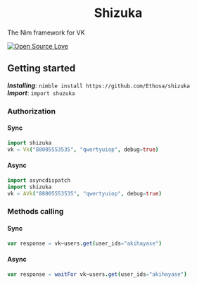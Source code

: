 <h1 align="center">Shizuka</h1>
The Nim framework for VK

[![Open Source Love](https://badges.frapsoft.com/os/v1/open-source.svg?v=103)](https://github.com/ellerbrock/open-source-badges/)

## Getting started
***Installing***: `nimble install https://github.com/Ethosa/shizuka`  
***Import***: `import shuzuka`

### Authorization

#### Sync
```nim
import shizuka
vk = Vk("88005553535", "qwertyuiop", debug=true)
```

#### Async
```nim
import asyncdispatch
import shizuka
vk = AVk("88005553535", "qwertyuiop", debug=true)
```

### Methods calling

#### Sync
```nim
var response = vk~users.get(user_ids="akihayase")
```

#### Async
```nim
var response = waitFor vk~users.get(user_ids="akihayase")
```
